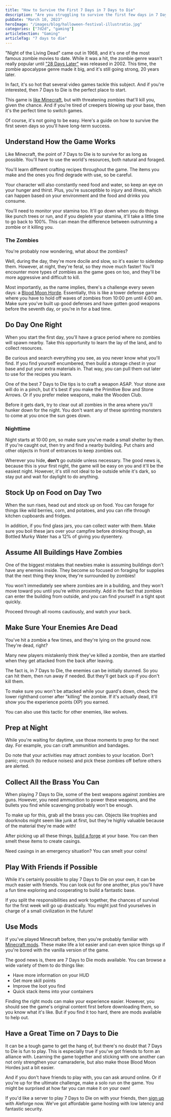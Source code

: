 ```yaml
---
title: "How to Survive the First 7 Days in 7 Days to Die"
description: "Are you struggling to survive the first few days in 7 Days to Die? This article can help you combat those zombies and build a solid base in no time."
pubDate: "March 10, 2023"
heroImage: "/images/blog/halloween-festival-illustratio.jpg"
categories: ["7d2d", "gaming"]
articleSection: "Gaming"
articleTag: "7 days to die"
---
```


"Night of the Living Dead" came out in 1968, and it's one of the most famous zombie movies to date. While it was a hit, the zombie genre wasn't really popular until ["28 Days Later"](https://halloween-year-round.com/2022/11/02/20-years-later-how-28-days-later-changed-the-zombie-genre/) was released in 2002. This time, the zombie apocalypse genre made it big, and it's still going strong, 20 years later.

In fact, it's so hot that several video games tackle this subject. And if you're interested, then 7 Days to Die is the perfect place to start.

This game is [like Minecraft](https://aleforge.net/games/minecraft), but with threatening zombies that'll kill you, given the chance. And if you're tired of creepers blowing up your base, then it's the perfect time to switch games.

Of course, it's not going to be easy. Here's a guide on how to survive the first seven days so you'll have long-term success.

## Understand How the Game Works

Like Minecraft, the point of 7 Days to Die is to survive for as long as possible. You'll have to use the world's resources, both natural and foraged.

You'll learn different crafting recipes throughout the game. The items you make and the ones you find degrade with use, so be careful.

Your character will also constantly need food and water, so keep an eye on your hunger and thirst. Plus, you're susceptible to injury and illness, which can happen based on your environment and the food and drinks you consume.

You'll need to monitor your stamina too. It'll go down when you do things like punch trees or run, and if you deplete your stamina, it'll take a little time to go back to 100%. This can mean the difference between outrunning a zombie or it killing you.

### The Zombies

You're probably now wondering, what about the zombies?

Well, during the day, they're more docile and slow, so it's easier to sidestep them. However, at night, they're feral, so they move much faster! You'll encounter more types of zombies as the game goes on too, and they'll be more aggressive and difficult to kill.

Most importantly, as the name implies, there's a challenge every seven days: a [Blood Moon Horde](https://hypernia.com/7-days-to-die/blood-moon-horde/). Essentially, this is like a tower defense game where you have to hold off waves of zombies from 10:00 pm until 4:00 am. Make sure you've built up good defenses and have gotten good weapons before the seventh day, or you're in for a bad time.

## Do Day One Right

When you start the first day, you'll have a grace period where no zombies will spawn nearby. Take this opportunity to learn the lay of the land, and to collect resources.

Be curious and search everything you see, as you never know what you'll find. If you find yourself encumbered, then build a storage chest in your base and put your extra materials in. That way, you can pull them out later to use for the recipes you learn.

One of the best 7 Days to Die tips is to craft a weapon ASAP. Your stone axe will do in a pinch, but it's best if you make the Primitive Bow and Stone Arrows. Or if you prefer melee weapons, make the Wooden Club.

Before it gets dark, try to clear out all zombies in the area where you'll hunker down for the night. You don't want any of these sprinting monsters to come at you once the sun goes down.

### Nighttime

Night starts at 10:00 pm, so make sure you've made a small shelter by then. If you're caught out, then try and find a nearby building. Put chairs and other objects in front of entrances to keep zombies out.

Wherever you hide, **don't** go outside unless necessary. The good news is, because this is your first night, the game will be easy on you and it'll be the easiest night. However, it's still not ideal to be outside while it's dark, so stay put and wait for daylight to do anything.

## Stock Up on Food on Day Two

When the sun rises, head out and stock up on food. You can forage for things like wild berries, corn, and potatoes, and you can rifle through kitchen cupboards and fridges.

In addition, if you find glass jars, you can collect water with them. Make sure you boil these jars over your campfire before drinking though, as Bottled Murky Water has a 12% of giving you dysentery.

## Assume All Buildings Have Zombies

One of the biggest mistakes that newbies make is assuming buildings don't have any enemies inside. They become so focused on foraging for supplies that the next thing they know, they're surrounded by zombies!

You won't immediately see where zombies are in a building, and they won't move toward you until you're within proximity. Add in the fact that zombies can enter the building from outside, and you can find yourself in a tight spot quickly.

Proceed through all rooms cautiously, and watch your back.

## Make Sure Your Enemies Are Dead

You've hit a zombie a few times, and they're lying on the ground now. They're dead, right?

Many new players mistakenly think they've killed a zombie, then are startled when they get attacked from the back after leaving.

The fact is, in 7 Days to Die, the enemies can be initially stunned. So you can hit them, then run away if needed. But they'll get back up if you don't kill them.

To make sure you won't be attacked while your guard's down, check the lower righthand corner after "killing" the zombie. If it's actually dead, it'll show you the experience points (XP) you earned.

You can also use this tactic for other enemies, like wolves.

## Prep at Night

While you're waiting for daytime, use those moments to prep for the next day. For example, you can craft ammunition and bandages.

Do note that your activities may attract zombies to your location. Don't panic; crouch (to reduce noises) and pick these zombies off before others are alerted.

## Collect All the Brass You Can

When playing 7 Days to Die, some of the best weapons against zombies are guns. However, you need ammunition to power these weapons, and the bullets you find while scavenging probably won't be enough.

To make up for this, grab all the brass you can. Objects like trophies and doorknobs might seem like junk at first, but they're highly valuable because of the material they're made with!

After picking up all these things, [build a forge](https://www.ordinarygaming.com/7-days-to-die-build-a-forge/) at your base. You can then smelt these items to create casings.

Need casings in an emergency situation? You can smelt your coins!

## Play With Friends if Possible

While it's certainly possible to play 7 Days to Die on your own, it can be much easier with friends. You can look out for one another, plus you'll have a fun time exploring and cooperating to build a fantastic base.

If you split the responsibilities and work together, the chances of survival for the first week will go up drastically. You might just find yourselves in charge of a small civilization in the future!

## Use Mods

If you've played Minecraft before, then you're probably familiar with [Minecraft mods](https://aleforge.net/blog/everything-to-know-about-modded-minecraft). These make life a lot easier and can even spice things up if you're bored with the vanilla version of the game.

The good news is, there are 7 Days to Die mods available. You can browse a wide variety of them to do things like:

- Have more information on your HUD
- Get more skill points
- Improve the loot you find
- Quick stack items into your containers

Finding the right mods can make your experience easier. However, you should see the game's original content first before downloading them, so you know what it's like. But if you find it too hard, there are mods available to help out.

## Have a Great Time on 7 Days to Die

It can be a tough game to get the hang of, but there's no doubt that 7 Days to Die is fun to play. This is especially true if you've got friends to form an alliance with. Learning the game together and sticking with one another can not only strengthen your camaraderie, but also make those Blood Moon Hordes just a bit easier.

And if you don't have friends to play with, you can ask around online. Or if you're up for the ultimate challenge, make a solo run on the game. You might be surprised at how far you can make it on your own!

If you'd like a server to play 7 Days to Die on with your friends, then [sign up](https://aleforge.net/games/7d2d) with Aleforge now. We've got affordable game hosting with low latency and fantastic security.
